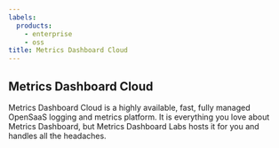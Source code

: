 ```yaml
---
labels:
  products:
    - enterprise
    - oss
title: Metrics Dashboard Cloud
---
```


## Metrics Dashboard Cloud

Metrics Dashboard Cloud is a highly available, fast, fully managed OpenSaaS logging and metrics platform. It is everything you love about Metrics Dashboard, but Metrics Dashboard Labs hosts it for you and handles all the headaches.
